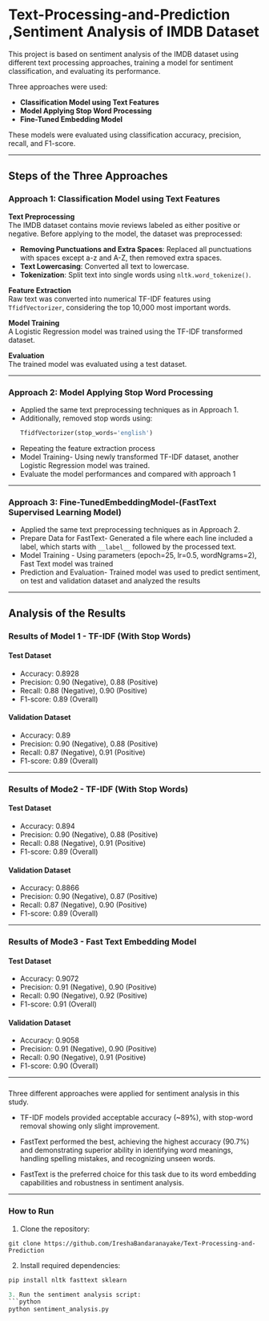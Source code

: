 # Text-Processing-and-Prediction ,Sentiment Analysis of IMDB Dataset

This project is based on sentiment analysis of the IMDB dataset using different text processing approaches, training a model for sentiment classification, and evaluating its performance.  

Three approaches were used:
- **Classification Model using Text Features**  
- **Model Applying Stop Word Processing**  
- **Fine-Tuned Embedding Model**  

These models were evaluated using classification accuracy, precision, recall, and F1-score.

---

## Steps of the Three Approaches

### Approach 1: Classification Model using Text Features
**Text Preprocessing**  
The IMDB dataset contains movie reviews labeled as either positive or negative. Before applying to the model, the dataset was preprocessed:  
- **Removing Punctuations and Extra Spaces**: Replaced all punctuations with spaces except a-z and A-Z, then removed extra spaces.  
- **Text Lowercasing**: Converted all text to lowercase.  
- **Tokenization**: Split text into single words using `nltk.word_tokenize()`.  

**Feature Extraction**  
Raw text was converted into numerical TF-IDF features using `TfidfVectorizer`, considering the top 10,000 most important words.  

**Model Training**  
A Logistic Regression model was trained using the TF-IDF transformed dataset.  

**Evaluation**  
The trained model was evaluated using a test dataset.

---

### Approach 2: Model Applying Stop Word Processing
- Applied the same text preprocessing techniques as in Approach 1.  
- Additionally, removed stop words using:  
  ```python
  TfidfVectorizer(stop_words='english')
- Repeating the feature extraction process
- Model Training- Using newly transformed TF-IDF dataset, another Logistic Regression model was trained.
- Evaluate the model performances and compared with approach 1

---

### Approach 3: Fine-TunedEmbeddingModel-(FastText Supervised Learning Model)
- Applied the same text preprocessing techniques as in Approach 2.
- Prepare Data for FastText- Generated a file where each line included a label, which starts with 
  `__label__` followed by the processed text.
- Model Training - Using parameters (epoch=25, lr=0.5, wordNgrams=2), Fast Text model was trained
- Prediction and Evaluation- Trained model was used to predict sentiment, on test and validation dataset and
 analyzed the results

---

## Analysis of the Results
### Results of Model 1 - TF-IDF (With Stop Words)
#### Test Dataset
- Accuracy: 0.8928
- Precision: 0.90 (Negative), 0.88 (Positive)
- Recall: 0.88 (Negative), 0.90 (Positive)
- F1-score: 0.89 (Overall)

#### Validation Dataset
- Accuracy: 0.89
- Precision: 0.90 (Negative), 0.88 (Positive)
- Recall: 0.87 (Negative), 0.91 (Positive)
- F1-score: 0.89 (Overall)

---
### Results of Mode2 - TF-IDF (With Stop Words)
#### Test Dataset
- Accuracy: 0.894
- Precision: 0.90 (Negative), 0.88 (Positive)
- Recall: 0.88 (Negative), 0.91 (Positive)
- F1-score: 0.89 (Overall)

#### Validation Dataset
- Accuracy: 0.8866
- Precision: 0.90 (Negative), 0.87 (Positive)
- Recall: 0.87 (Negative), 0.90 (Positive)
- F1-score: 0.89 (Overall)

---
### Results of Mode3 - Fast Text Embedding Model
#### Test Dataset
- Accuracy: 0.9072
- Precision: 0.91 (Negative), 0.90 (Positive)
- Recall: 0.90 (Negative), 0.92 (Positive)
- F1-score: 0.91 (Overall)
  
#### Validation Dataset
- Accuracy: 0.9058
- Precision: 0.91 (Negative), 0.90 (Positive)
- Recall: 0.90 (Negative), 0.91 (Positive)
- F1-score: 0.90 (Overall)

---
###
Three different approaches were applied for sentiment analysis in this study.

- TF-IDF models provided acceptable accuracy (~89%), with stop-word removal showing only slight improvement.

- FastText performed the best, achieving the highest accuracy (90.7%) and demonstrating superior ability in identifying word meanings, handling spelling mistakes, and recognizing unseen words.

- FastText is the preferred choice for this task due to its word embedding capabilities and robustness in sentiment analysis.
  
---
### How to Run
1. Clone the repository:
  
  `git clone https://github.com/IreshaBandaranayake/Text-Processing-and-Prediction`


2. Install required dependencies:
 ```python
pip install nltk fasttext sklearn

3. Run the sentiment analysis script:
```python
python sentiment_analysis.py
